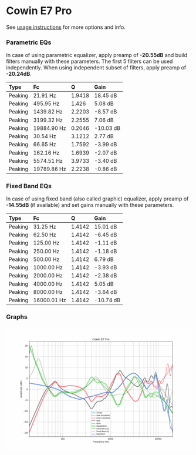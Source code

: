 # Cowin E7 Pro
See [usage instructions](https://github.com/jaakkopasanen/AutoEq#usage) for more options and info.

### Parametric EQs
In case of using parametric equalizer, apply preamp of **-20.55dB** and build filters manually
with these parameters. The first 5 filters can be used independently.
When using independent subset of filters, apply preamp of **-20.24dB**.

| Type    | Fc          |      Q | Gain      |
|:--------|:------------|:-------|:----------|
| Peaking | 21.91 Hz    | 1.9418 | 18.45 dB  |
| Peaking | 495.95 Hz   | 1.426  | 5.08 dB   |
| Peaking | 1439.82 Hz  | 2.2203 | -8.57 dB  |
| Peaking | 3199.32 Hz  | 2.2555 | 7.06 dB   |
| Peaking | 19884.90 Hz | 0.2046 | -10.03 dB |
| Peaking | 30.54 Hz    | 3.1212 | 2.77 dB   |
| Peaking | 66.65 Hz    | 1.7592 | -3.99 dB  |
| Peaking | 162.16 Hz   | 1.6939 | -2.07 dB  |
| Peaking | 5574.51 Hz  | 3.9733 | -3.40 dB  |
| Peaking | 19789.86 Hz | 2.2238 | -0.86 dB  |

### Fixed Band EQs
In case of using fixed band (also called graphic) equalizer, apply preamp of **-14.55dB**
(if available) and set gains manually with these parameters.

| Type    | Fc          |      Q | Gain      |
|:--------|:------------|:-------|:----------|
| Peaking | 31.25 Hz    | 1.4142 | 15.01 dB  |
| Peaking | 62.50 Hz    | 1.4142 | -6.45 dB  |
| Peaking | 125.00 Hz   | 1.4142 | -1.11 dB  |
| Peaking | 250.00 Hz   | 1.4142 | -1.18 dB  |
| Peaking | 500.00 Hz   | 1.4142 | 6.79 dB   |
| Peaking | 1000.00 Hz  | 1.4142 | -3.93 dB  |
| Peaking | 2000.00 Hz  | 1.4142 | -2.38 dB  |
| Peaking | 4000.00 Hz  | 1.4142 | 5.05 dB   |
| Peaking | 8000.00 Hz  | 1.4142 | -3.64 dB  |
| Peaking | 16000.01 Hz | 1.4142 | -10.74 dB |

### Graphs
![](./Cowin%20E7%20Pro.png)